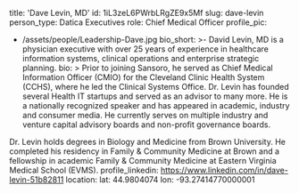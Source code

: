 title: 'Dave Levin, MD'
id: 1iL3zeL6PWrbLRgZE9x5Mf
slug: dave-levin
person_type: Datica Executives
role: Chief Medical Officer
profile_pic:
  - /assets/people/Leadership-Dave.jpg
bio_short: >-
  David Levin, MD is a physician executive with over 25 years of experience in
  healthcare information systems, clinical operations and enterprise strategic
  planning.
bio: >
  Prior to joining Sansoro, he served as Chief Medical Information Officer
  (CMIO) for the Cleveland Clinic Health System (CCHS), where he led the
  Clinical Systems Office. Dr. Levin has founded several Health IT startups and
  served as an advisor to many more. He is a nationally recognized speaker and
  has appeared in academic, industry and consumer media. He currently serves on
  multiple industry and venture capital advisory boards and non-profit
  governance boards.


  Dr. Levin holds degrees in Biology and Medicine from Brown University. He
  completed his residency in Family & Community Medicine at Brown and a
  fellowship in academic Family & Community Medicine at Eastern Virginia Medical
  School (EVMS).
profile_linkedin: https://www.linkedin.com/in/dave-levin-51b82811
location:
  lat: 44.9804074
  lon: -93.27414770000001
